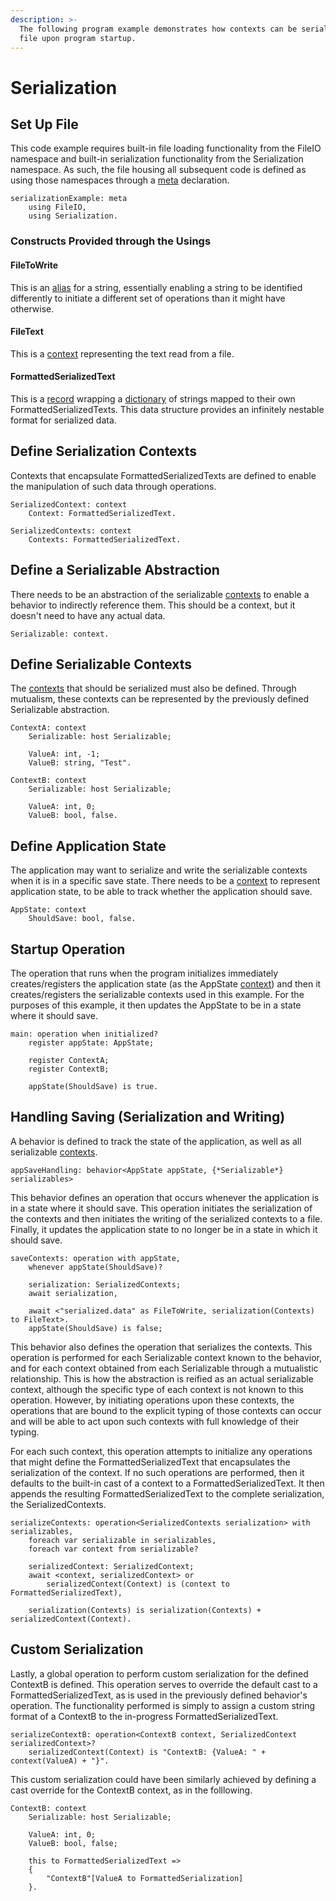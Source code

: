 ```yaml
---
description: >-
  The following program example demonstrates how contexts can be serialized to a
  file upon program startup.
---
```


# Serialization

## Set Up File

This code example requires built-in file loading functionality from the FileIO namespace and built-in serialization functionality from the Serialization namespace. As such, the file housing all subsequent code is defined as using those namespaces through a [meta](../annex-c/meta.md) declaration.

```
serializationExample: meta
    using FileIO,
    using Serialization.
```

### Constructs Provided through the Usings

#### FileToWrite

This is an [alias](broken-reference) for a string, essentially enabling a string to be identified differently to initiate a different set of operations than it might have otherwise.

#### FileText

This is a [context](broken-reference) representing the text read from a file.

#### FormattedSerializedText

This is a [record](broken-reference) wrapping a [dictionary](broken-reference) of strings mapped to their own FormattedSerializedTexts. This data structure provides an infinitely nestable format for serialized data.

## Define Serialization Contexts

Contexts that encapsulate FormattedSerializedTexts are defined to enable the manipulation of such data through operations.

```
SerializedContext: context
	Context: FormattedSerializedText.

SerializedContexts: context
	Contexts: FormattedSerializedText.
```

## Define a Serializable Abstraction

There needs to be an abstraction of the serializable [contexts](broken-reference) to enable a behavior to indirectly reference them. This should be a context, but it doesn't need to have any actual data.

```
Serializable: context.
```

## Define Serializable Contexts

The [contexts](broken-reference) that should be serialized must also be defined. Through mutualism, these contexts can be represented by the previously defined Serializable abstraction.

```
ContextA: context
    Serializable: host Serializable;
    
    ValueA: int, -1;
    ValueB: string, "Test".

ContextB: context
    Serializable: host Serializable;
    
    ValueA: int, 0;
    ValueB: bool, false.
```

## Define Application State

The application may want to serialize and write the serializable contexts when it is in a specific save state. There needs to be a [context](broken-reference) to represent application state, to be able to track whether the application should save.

```
AppState: context
    ShouldSave: bool, false.
```

## Startup Operation

The operation that runs when the program initializes immediately creates/registers the application state (as the AppState [context](broken-reference)) and then it creates/registers the serializable contexts used in this example. For the purposes of this example, it then updates the AppState to be in a state where it should save.

```
main: operation when initialized?
    register appState: AppState;
    
    register ContextA;
    register ContextB;
    
    appState(ShouldSave) is true.
```

## Handling Saving (Serialization and Writing)

A behavior is defined to track the state of the application, as well as all serializable [contexts](broken-reference).

```
appSaveHandling: behavior<AppState appState, {*Serializable*} serializables>
```

This behavior defines an operation that occurs whenever the application is in a state where it should save. This operation initiates the serialization of the contexts and then initiates the writing of the serialized contexts to a file. Finally, it updates the application state to no longer be in a state in which it should save.

```
saveContexts: operation with appState,
    whenever appState(ShouldSave)?
    
    serialization: SerializedContexts;
    await serialization,
    
    await <"serialized.data" as FileToWrite, serialization(Contexts) to FileText>.
    appState(ShouldSave) is false;
```

This behavior also defines the operation that serializes the contexts. This operation is performed for each Serializable context known to the behavior, and for each context obtained from each Serializable through a mutualistic relationship. This is how the abstraction is reified as an actual serializable context, although the specific type of each context is not known to this operation. However, by initiating operations upon these contexts, the operations that are bound to the explicit typing of those contexts can occur and will be able to act upon such contexts with full knowledge of their typing.

For each such context, this operation attempts to initialize any operations that might define the FormattedSerializedText that encapsulates the serialization of the context. If no such operations are performed, then it defaults to the built-in cast of a context to a FormattedSerializedText. It then appends the resulting FormattedSerializedText to the complete serialization, the SerializedContexts.

```
serializeContexts: operation<SerializedContexts serialization> with serializables,
    foreach var serializable in serializables,
    foreach var context from serializable?
    
    serializedContext: SerializedContext;
    await <context, serializedContext> or 
        serializedContext(Context) is (context to FormattedSerializedText),
    
    serialization(Contexts) is serialization(Contexts) + serializedContext(Context).
```

## Custom Serialization

Lastly, a global operation to perform custom serialization for the defined ContextB is defined. This operation serves to override the default cast to a FormattedSerializedText, as is used in the previously defined behavior's operation. The functionality performed is simply to assign a custom string format of a ContextB to the in-progress FormattedSerializedText.

```
serializeContextB: operation<ContextB context, SerializedContext serializedContext>?
    serializedContext(Context) is "ContextB: {ValueA: " + context(ValueA) + "}".
```

This custom serialization could have been similarly achieved by defining a cast override for the ContextB context, as in the folllowing.

```
ContextB: context
    Serializable: host Serializable;
    
    ValueA: int, 0;
    ValueB: bool, false;
    
    this to FormattedSerializedText => 
    {
        "ContextB"[ValueA to FormattedSerialization]
    }.
```

